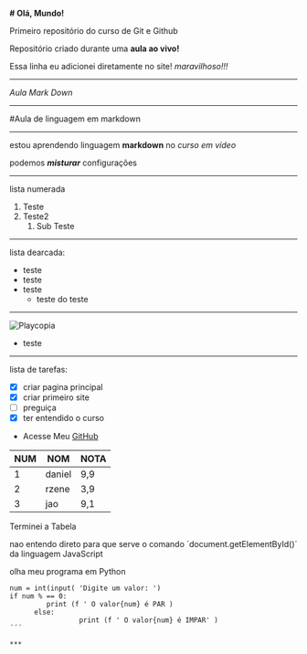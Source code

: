 **# Olá, Mundo!**


Primeiro repositório do curso de Git e Github
 
Repositório criado durante uma **aula ao vivo!**

Essa linha eu adicionei diretamente no site! *maravilhoso!!!*

***

*Aula Mark Down*

***

#Aula de linguagem em markdown 
***

estou aprendendo linguagem **markdown** no *curso em vídeo*

podemos ***misturar*** configurações

***

lista numerada
1. Teste
2. Teste2
    1. Sub Teste
***
lista dearcada:
* teste
* teste
* teste
   * teste do teste
   
***

![Playcopia](https://github.com/gustavoguanabara/git-github/assets/169408633/1558304b-21e1-414a-8aaf-f01956513eea)

* teste

 ***

lista de tarefas:

- [x] criar pagina principal
- [x] criar primeiro site
- [ ]  preguiça
- [x] ter entendido o curso

- Acesse Meu [GitHub](https://github.com/oDannii)

NUM | NOM | NOTA
---|---|---
1|daniel|9,9
2|rzene|3,9
3|jao|9,1

Terminei a Tabela

nao entendo direto para que serve o comando  ´document.getElementById()´ da linguagem JavaScript

olha meu programa em Python
```
num = int(input( 'Digite um valor: ')
if num % == 0:
         print (f ' O valor{num} é PAR )
      else:
                 print (f ' O valor{num} é IMPAR' )
´´´

***       

